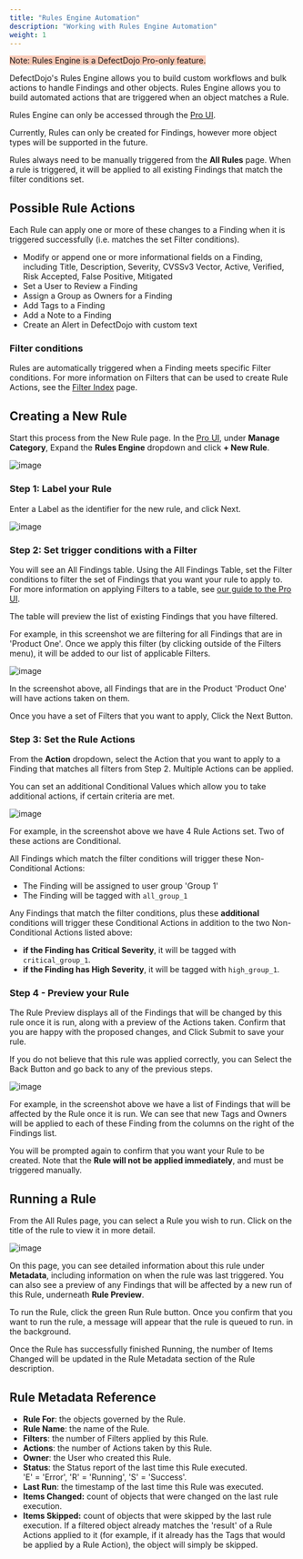 ```yaml
---
title: "Rules Engine Automation"
description: "Working with Rules Engine Automation"
weight: 1
---
```


<span style="background-color:rgba(242, 86, 29, 0.3)">Note: Rules Engine is a DefectDojo Pro-only feature.</span>

DefectDojo's Rules Engine allows you to build custom workflows and bulk actions to handle Findings and other objects.  Rules Engine allows you to build automated actions that are triggered when an object matches a Rule.

Rules Engine can only be accessed through the [Pro UI](/en/about_defectdojo/ui_pro_vs_os/).

Currently, Rules can only be created for Findings, however more object types will be supported in the future.

Rules always need to be manually triggered from the **All Rules** page.  When a rule is triggered, it will be applied to all existing Findings that match the filter conditions set.

## Possible Rule Actions
Each Rule can apply one or more of these changes to a Finding when it is triggered successfully (i.e. matches the set Filter conditions).

* Modify or append one or more informational fields on a Finding, including Title, Description, Severity, CVSSv3 Vector, Active, Verified, Risk Accepted, False Positive, Mitigated
* Set a User to Review a Finding
* Assign a Group as Owners for a Finding
* Add Tags to a Finding
* Add a Note to a Finding
* Create an Alert in DefectDojo with custom text

### Filter conditions
Rules are automatically triggered when a Finding meets specific Filter conditions. For more information on Filters that can be used to create Rule Actions, see the [Filter Index](/en/working_with_findings/organizing_engagements_tests/filter_index/) page.

## Creating a New Rule
Start this process from the New Rule page.  In the [Pro UI](/en/about_defectdojo/ui_pro_vs_os/), under **Manage Category**, Expand the **Rules Engine** dropdown and click **+ New Rule**.

![image](images/rules_engine_1.png)

### Step 1: Label your Rule
Enter a Label as the identifier for the new rule, and click Next.

![image](images/rules_engine_2.png)

### Step 2: Set trigger conditions with a Filter
You will see an All Findings table.  Using the All Findings Table, set the Filter conditions to filter the set of Findings that you want your rule to apply to.  For more information on applying Filters to a table, see [our guide to the Pro UI](/en/about_defectdojo/ui_pro_vs_os/#navigational-changes).

The table will preview the list of existing Findings that you have filtered.

For example, in this screenshot we are filtering for all Findings that are in 'Product One'.  Once we apply this filter (by clicking outside of the Filters menu), it will be added to our list of applicable Filters.

![image](images/rules_engine_3.png)

In the screenshot above, all Findings that are in the Product 'Product One' will have actions taken on them.

Once you have a set of Filters that you want to apply, Click the Next Button.

### Step 3: Set the Rule Actions 
From the **Action** dropdown, select the Action that you want to apply to a Finding that matches all filters from Step 2.  Multiple Actions can be applied.

You can set an additional Conditional Values which allow you to take additional actions, if certain criteria are met.  

![image](images/rules_engine_4.png)


For example, in the screenshot above we have 4 Rule Actions set.  Two of these actions are Conditional.

All Findings which match the filter conditions will trigger these Non-Conditional Actions:

* The Finding will be assigned to user group 'Group 1'
* The Finding will be tagged with `all_group_1`

Any Findings that match the filter conditions, plus these **additional** conditions will trigger these Conditional Actions in addition to the two Non-Conditional Actions listed above:

* **if the Finding has Critical Severity**, it will be tagged with `critical_group_1`.
* **if the Finding has High Severity**, it will be tagged with `high_group_1`.

### Step 4 - Preview your Rule

The Rule Preview displays all of the Findings that will be changed by this rule once it is run, along with a preview of the Actions taken.  Confirm that you are happy with the proposed changes, and Click Submit to save your rule. 

If you do not believe that this rule was applied correctly, you can Select the Back Button and go back to any of the previous steps. 

![image](images/rules_engine_5.png)

For example, in the screenshot above we have a list of Findings that will be affected by the Rule once it is run.  We can see that new Tags and Owners will be applied to each of these Finding from the columns on the right of the Findings list.

You will be prompted again to confirm that you want your Rule to be created.  Note that the **Rule will not be applied immediately**, and must be triggered manually.

## Running a Rule
From the All Rules page, you can select a Rule you wish to run.  Click on the title of the rule to view it in more detail.

![image](images/rules_engine_6.png)

On this page, you can see detailed information about this rule under **Metadata**, including information on when the rule was last triggered.  You can also see a preview of any Findings that will be affected by a new run of this Rule, underneath **Rule Preview**.

To run the Rule, click the green Run Rule button.  Once you confirm that you want to run the rule, a message will appear that the rule is queued to run. in the background.

Once the Rule has successfully finished Running, the number of Items Changed will be updated in the Rule Metadata section of the Rule description.

## Rule Metadata Reference
* **Rule For**: the objects governed by the Rule.
* **Rule Name**: the name of the Rule.
* **Filters**: the number of Filters applied by this Rule.
* **Actions**: the number of Actions taken by this Rule.
* **Owner**: the User who created this Rule.
* **Status**: the Status report of the last time this Rule executed.  
    'E' = 'Error', 'R' = 'Running', 'S' = 'Success'.
* **Last Run**: the timestamp of the last time this Rule was executed.
* **Items Changed:** count of objects that were changed on the last rule execution.
* **Items Skipped:** count of objects that were skipped by the last rule execution.  If a filtered object already matches the 'result' of a Rule Actions applied to it (for example, if it already has the Tags that would be applied by a Rule Action), the object will simply be skipped.